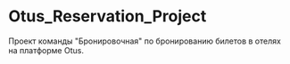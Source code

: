 # Otus_Reservation_Project
Проект команды "Бронировочная" по бронированию билетов в отелях на платформе Otus.
